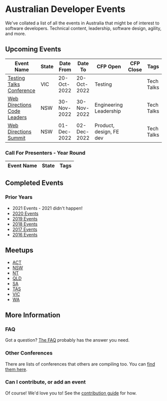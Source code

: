 
# Australian Developer Events

We've collated a list of all the events in Australia that might be of interest to software developers. Technical content, leadership, software design, agility, and more.

## Upcoming Events

| Event Name | State | Date From | Date To | CFP Open | CFP Close | Tags |
| ---------- | ----- | --------- | ------- | -------- | --------- | ---- |
| [Testing Talks Conference](https://www.testingtalks.com.au/) | VIC | 20-Oct-2022 | 20-Oct-2022 | Testing || Tech Talks |
| [Web Directions Code Leaders](https://webdirections.org/leaders) | NSW | 30-Nov-2022 | 30-Nov-2022 | Engineering Leadership|| Tech Talks |
| [Web Directions Summit](https://webdirections.org/summit) | NSW | 01-Dec-2022 | 02-Dec-2022 | Product, design, FE dev|| Tech Talks |

### Call For Presenters - Year Round

| Event Name | State | Tags |
| ---------- | ----- | ---- |

## Completed Events

### Prior Years

* 2021 Events - 2021 didn't happen!
* [2020 Events](Events/2020.md)
* [2019 Events](Events/2019.md)
* [2018 Events](Events/2018.md)
* [2017 Events](Events/2017.md)
* [2016 Events](Events/2016.md)

## Meetups

* [ACT](Meetups/ACT.md)
* [NSW](Meetups/NSW.md)
* [NT](Meetups/NT.md)
* [QLD](Meetups/QLD.md)
* [SA](Meetups/SA.md)
* [TAS](Meetups/TAS.md)
* [VIC](Meetups/VIC.md)
* [WA](Meetups/WA.md)

## More Information

### FAQ

Got a question? [The FAQ](Info/FAQ.md) probably has the answer you need.

### Other Conferences

There are lists of conferences that others are compiling too. You can [find them here](Events/OTHER.md).

### Can I contribute, or add an event

Of course! We'd love you to! See the [contribution guide](Info/CONTRIBUTING.md) for how.
